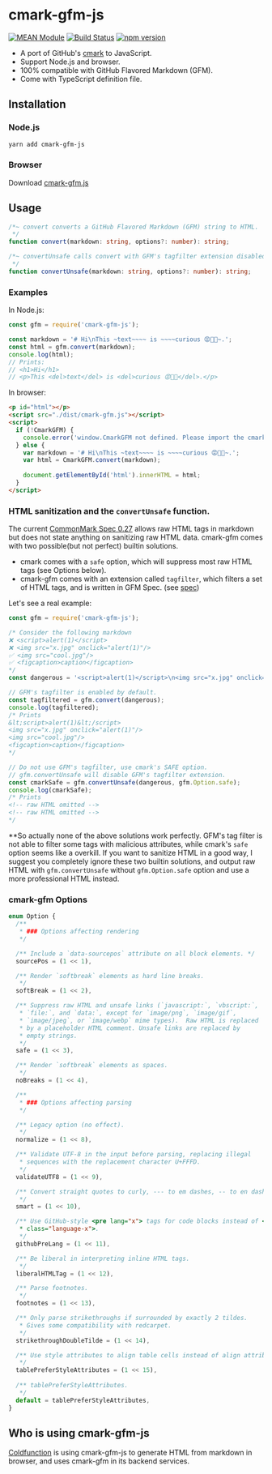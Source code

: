 # cmark-gfm-js

[![MEAN Module](https://img.shields.io/badge/MEAN%20Module-TypeScript-blue.svg?style=flat-square)](https://github.com/mgenware/MEAN-Module)
[![Build Status](https://img.shields.io/travis/mgenware/cmark-gfm-js.svg?style=flat-square&label=Build+Status)](https://travis-ci.org/mgenware/cmark-gfm-js)
[![npm version](https://img.shields.io/npm/v/cmark-gfm-js.svg?style=flat-square)](https://npmjs.com/package/cmark-gfm-js)

* A port of GitHub's [cmark](https://github.com/github/cmark) to JavaScript.
* Support Node.js and browser.
* 100% compatible with GitHub Flavored Markdown (GFM).
* Come with TypeScript definition file.

## Installation
### Node.js
```sh
yarn add cmark-gfm-js
```

### Browser
Download [cmark-gfm.js](https://raw.githubusercontent.com/mgenware/cmark-gfm-js/master/dist/cmark-gfm.js)

## Usage
```typescript
/*~ convert converts a GitHub Flavored Markdown (GFM) string to HTML.
 */
function convert(markdown: string, options?: number): string;

/*~ convertUnsafe calls convert with GFM's tagfilter extension disabled.
 */
function convertUnsafe(markdown: string, options?: number): string;
```

### Examples
In Node.js:
```js
const gfm = require('cmark-gfm-js');

const markdown = '# Hi\nThis ~text~~~~ is ~~~~curious 😡🙉🙈~.';
const html = gfm.convert(markdown);
console.log(html);
// Prints: 
// <h1>Hi</h1>
// <p>This <del>text</del> is <del>curious 😡🙉🙈</del>.</p>
```

In browser:
```html
<p id="html"></p>
<script src="./dist/cmark-gfm.js"></script>
<script>
  if (!CmarkGFM) {
    console.error('window.CmarkGFM not defined. Please import the cmark-gfm-js script.');
  } else {
    var markdown = '# Hi\nThis ~text~~~~ is ~~~~curious 😡🙉🙈~.';
    var html = CmarkGFM.convert(markdown);
    
    document.getElementById('html').innerHTML = html;
  }
</script>
```

### HTML sanitization and the `convertUnsafe` function.
The current [CommonMark Spec 0.27](https://spec.commonmark.org/0.27/) allows raw HTML tags in markdown but does not state anything on sanitizing raw HTML data. cmark-gfm comes with two possible(but not perfect) builtin solutions.

* cmark comes with a `safe` option, which will suppress most raw HTML tags (see Options below).
* cmark-gfm comes with an extension called `tagfilter`, which filters a set of HTML tags, and is written in GFM Spec. (see [spec](https://github.github.com/gfm/#disallowed-raw-html-extension-))

Let's see a real example:
```js
const gfm = require('cmark-gfm-js');

/* Consider the following markdown
❌ <script>alert(1)</script>
❌ <img src="x.jpg" onclick="alert(1)"/>
✅ <img src="cool.jpg"/>
✅ <figcaption>caption</figcaption>
*/
const dangerous = '<script>alert(1)</script>\n<img src="x.jpg" onclick="alert(1)"/>\n<img src="cool.jpg"/>\n<figcaption>caption</figcaption>';

// GFM's tagfilter is enabled by default.
const tagfiltered = gfm.convert(dangerous);
console.log(tagfiltered);
/* Prints
&lt;script>alert(1)&lt;/script>
<img src="x.jpg" onclick="alert(1)"/>
<img src="cool.jpg"/>
<figcaption>caption</figcaption>
*/

// Do not use GFM's tagfilter, use cmark's SAFE option.
// gfm.convertUnsafe will disable GFM's tagfilter extension.
const cmarkSafe = gfm.convertUnsafe(dangerous, gfm.Option.safe);
console.log(cmarkSafe);
/* Prints
<!-- raw HTML omitted -->
<!-- raw HTML omitted -->
*/
```

**So actually none of the above solutions work perfectly. GFM's tag filter is not able to filter some tags with malicious attributes, while cmark's `safe` option seems like a overkill. If you want to sanitize HTML in a good way, I suggest you completely ignore these two builtin solutions, and output raw HTML with `gfm.convertUnsafe` without `gfm.Option.safe` option and use a more professional HTML instead.

### cmark-gfm Options
```typescript
enum Option {
  /**
   * ### Options affecting rendering
   */

  /** Include a `data-sourcepos` attribute on all block elements. */
  sourcePos = (1 << 1),

  /** Render `softbreak` elements as hard line breaks.
   */
  softBreak = (1 << 2),

  /** Suppress raw HTML and unsafe links (`javascript:`, `vbscript:`,
   * `file:`, and `data:`, except for `image/png`, `image/gif`,
   * `image/jpeg`, or `image/webp` mime types).  Raw HTML is replaced
   * by a placeholder HTML comment. Unsafe links are replaced by
   * empty strings.
   */
  safe = (1 << 3),

  /** Render `softbreak` elements as spaces.
   */
  noBreaks = (1 << 4),

  /**
   * ### Options affecting parsing
   */

  /** Legacy option (no effect).
   */
  normalize = (1 << 8),

  /** Validate UTF-8 in the input before parsing, replacing illegal
   * sequences with the replacement character U+FFFD.
   */
  validateUTF8 = (1 << 9),

  /** Convert straight quotes to curly, --- to em dashes, -- to en dashes.
   */
  smart = (1 << 10),

  /** Use GitHub-style <pre lang="x"> tags for code blocks instead of <pre><code
   * class="language-x">.
   */
  githubPreLang = (1 << 11),

  /** Be liberal in interpreting inline HTML tags.
   */
  liberalHTMLTag = (1 << 12),

  /** Parse footnotes.
   */
  footnotes = (1 << 13),

  /** Only parse strikethroughs if surrounded by exactly 2 tildes.
   * Gives some compatibility with redcarpet.
   */
  strikethroughDoubleTilde = (1 << 14),

  /** Use style attributes to align table cells instead of align attributes.
   */
  tablePreferStyleAttributes = (1 << 15),
  
  /** tablePreferStyleAttributes.
   */
  default = tablePreferStyleAttributes,
}
```

### 

## Who is using cmark-gfm-js
[Coldfunction](coldfunction.com) is using cmark-gfm-js to generate HTML from markdown in browser, and uses cmark-gfm in its backend services.
